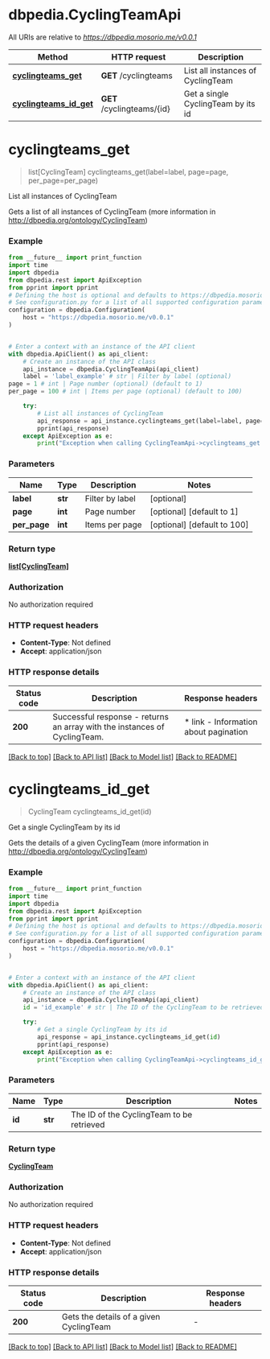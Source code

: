 # dbpedia.CyclingTeamApi

All URIs are relative to *https://dbpedia.mosorio.me/v0.0.1*

Method | HTTP request | Description
------------- | ------------- | -------------
[**cyclingteams_get**](CyclingTeamApi.md#cyclingteams_get) | **GET** /cyclingteams | List all instances of CyclingTeam
[**cyclingteams_id_get**](CyclingTeamApi.md#cyclingteams_id_get) | **GET** /cyclingteams/{id} | Get a single CyclingTeam by its id


# **cyclingteams_get**
> list[CyclingTeam] cyclingteams_get(label=label, page=page, per_page=per_page)

List all instances of CyclingTeam

Gets a list of all instances of CyclingTeam (more information in http://dbpedia.org/ontology/CyclingTeam)

### Example

```python
from __future__ import print_function
import time
import dbpedia
from dbpedia.rest import ApiException
from pprint import pprint
# Defining the host is optional and defaults to https://dbpedia.mosorio.me/v0.0.1
# See configuration.py for a list of all supported configuration parameters.
configuration = dbpedia.Configuration(
    host = "https://dbpedia.mosorio.me/v0.0.1"
)


# Enter a context with an instance of the API client
with dbpedia.ApiClient() as api_client:
    # Create an instance of the API class
    api_instance = dbpedia.CyclingTeamApi(api_client)
    label = 'label_example' # str | Filter by label (optional)
page = 1 # int | Page number (optional) (default to 1)
per_page = 100 # int | Items per page (optional) (default to 100)

    try:
        # List all instances of CyclingTeam
        api_response = api_instance.cyclingteams_get(label=label, page=page, per_page=per_page)
        pprint(api_response)
    except ApiException as e:
        print("Exception when calling CyclingTeamApi->cyclingteams_get: %s\n" % e)
```

### Parameters

Name | Type | Description  | Notes
------------- | ------------- | ------------- | -------------
 **label** | **str**| Filter by label | [optional] 
 **page** | **int**| Page number | [optional] [default to 1]
 **per_page** | **int**| Items per page | [optional] [default to 100]

### Return type

[**list[CyclingTeam]**](CyclingTeam.md)

### Authorization

No authorization required

### HTTP request headers

 - **Content-Type**: Not defined
 - **Accept**: application/json

### HTTP response details
| Status code | Description | Response headers |
|-------------|-------------|------------------|
**200** | Successful response - returns an array with the instances of CyclingTeam. |  * link - Information about pagination <br>  |

[[Back to top]](#) [[Back to API list]](../README.md#documentation-for-api-endpoints) [[Back to Model list]](../README.md#documentation-for-models) [[Back to README]](../README.md)

# **cyclingteams_id_get**
> CyclingTeam cyclingteams_id_get(id)

Get a single CyclingTeam by its id

Gets the details of a given CyclingTeam (more information in http://dbpedia.org/ontology/CyclingTeam)

### Example

```python
from __future__ import print_function
import time
import dbpedia
from dbpedia.rest import ApiException
from pprint import pprint
# Defining the host is optional and defaults to https://dbpedia.mosorio.me/v0.0.1
# See configuration.py for a list of all supported configuration parameters.
configuration = dbpedia.Configuration(
    host = "https://dbpedia.mosorio.me/v0.0.1"
)


# Enter a context with an instance of the API client
with dbpedia.ApiClient() as api_client:
    # Create an instance of the API class
    api_instance = dbpedia.CyclingTeamApi(api_client)
    id = 'id_example' # str | The ID of the CyclingTeam to be retrieved

    try:
        # Get a single CyclingTeam by its id
        api_response = api_instance.cyclingteams_id_get(id)
        pprint(api_response)
    except ApiException as e:
        print("Exception when calling CyclingTeamApi->cyclingteams_id_get: %s\n" % e)
```

### Parameters

Name | Type | Description  | Notes
------------- | ------------- | ------------- | -------------
 **id** | **str**| The ID of the CyclingTeam to be retrieved | 

### Return type

[**CyclingTeam**](CyclingTeam.md)

### Authorization

No authorization required

### HTTP request headers

 - **Content-Type**: Not defined
 - **Accept**: application/json

### HTTP response details
| Status code | Description | Response headers |
|-------------|-------------|------------------|
**200** | Gets the details of a given CyclingTeam |  -  |

[[Back to top]](#) [[Back to API list]](../README.md#documentation-for-api-endpoints) [[Back to Model list]](../README.md#documentation-for-models) [[Back to README]](../README.md)

